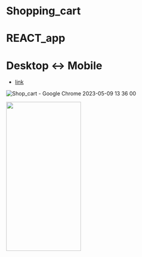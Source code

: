 # Shopping_cart

# REACT_app

# Desktop <-> Mobile

- [link](https://alexdolz.github.io/Shopping_cart_REACT/)

![Shop_cart - Google Chrome 2023-05-09 13 36 00](https://github.com/AlexDolz/Shopping_cart_REACT/assets/108806800/dcd28ffd-a3b6-42d7-b309-54f82ec121cc)

<img src='https://github.com/AlexDolz/Shopping_cart_REACT/assets/108806800/021fa8fd-7d68-434d-bee1-29f5a8216b66' width='200' height='400'>
